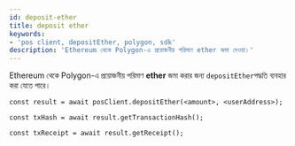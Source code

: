 ```yaml
---
id: deposit-ether
title: deposit ether
keywords:
- 'pos client, depositEther, polygon, sdk'
description: 'Ethereum থেকে Polygon-এ প্রয়োজনীয় পরিমাণ ether জমা দেওয়া।'
---
```


Ethereum থেকে Polygon-এ প্রয়োজনীয় পরিমাণ **ether** জমা করার জন্য `depositEther`পদ্ধতি ব্যবহার করা যেতে পারে।

```
const result = await posClient.depositEther(<amount>, <userAddress>);

const txHash = await result.getTransactionHash();

const txReceipt = await result.getReceipt();

```
